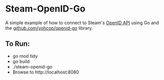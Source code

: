 # Steam-OpenID-Go

A simple example of how to connect to Steam's [OpenID API](http://steamcommunity.com/dev) using Go 
and the [github.com/yohcop/openid-go](https://github.com/yohcop/openid-go) library.

## To Run:
- go mod tidy
- go build
- ./steam-openid-go
- Browse to http://localhost:8080
